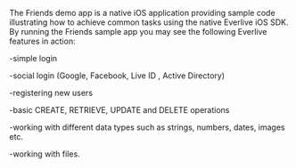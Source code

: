 The Friends  demo  app is a native iOS application providing  sample code illustrating how to achieve common tasks using  the native  Everlive iOS SDK.
By running the Friends sample app you may see the following Everlive features in action:

-simple login

-social login (Google, Facebook, Live ID , Active Directory)

-registering new users

-basic CREATE, RETRIEVE,  UPDATE and DELETE operations 

-working with different data types such as strings, numbers, dates, images etc.

-working with files.
